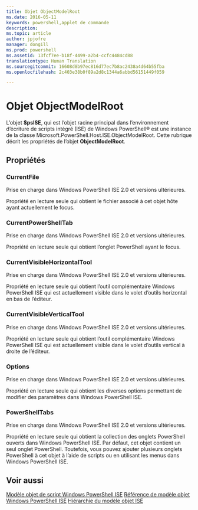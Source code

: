 ```yaml
---
title: Objet ObjectModelRoot
ms.date: 2016-05-11
keywords: powershell,applet de commande
description: 
ms.topic: article
author: jpjofre
manager: dongill
ms.prod: powershell
ms.assetid: 13fcf7ee-b18f-4499-a2b4-ccfc4484cd88
translationtype: Human Translation
ms.sourcegitcommit: 16608d8b97ec816d77ec7b8ac2438a4d64b55fba
ms.openlocfilehash: 2c403e38b0f89a2d8c1344a6abbd56151449f059

---
```


# Objet ObjectModelRoot
  L’objet **$psISE**, qui est l’objet racine principal dans l’environnement d’écriture de scripts intégré (ISE) de Windows PowerShell® est une instance de la classe Microsoft.PowerShell.Host.ISE.ObjectModelRoot. Cette rubrique décrit les propriétés de l’objet **ObjectModelRoot**.

## Propriétés

### CurrentFile
  Prise en charge dans Windows PowerShell ISE 2.0 et versions ultérieures. 

 Propriété en lecture seule qui obtient le fichier associé à cet objet hôte ayant actuellement le focus.

### CurrentPowerShellTab
  Prise en charge dans Windows PowerShell ISE 2.0 et versions ultérieures. 

 Propriété en lecture seule qui obtient l’onglet PowerShell ayant le focus.

### CurrentVisibleHorizontalTool
  Prise en charge dans Windows PowerShell ISE 2.0 et versions ultérieures. 

 Propriété en lecture seule qui obtient l’outil complémentaire Windows PowerShell ISE qui est actuellement visible dans le volet d’outils horizontal en bas de l’éditeur.

### CurrentVisibleVerticalTool
  Prise en charge dans Windows PowerShell ISE 2.0 et versions ultérieures. 

 Propriété en lecture seule qui obtient l’outil complémentaire Windows PowerShell ISE qui est actuellement visible dans le volet d’outils vertical à droite de l’éditeur.

### Options
  Prise en charge dans Windows PowerShell ISE 2.0 et versions ultérieures. 

 Propriété en lecture seule qui obtient les diverses options permettant de modifier des paramètres dans Windows PowerShell ISE.

### PowerShellTabs
  Prise en charge dans Windows PowerShell ISE 2.0 et versions ultérieures. 

 Propriété en lecture seule qui obtient la collection des onglets PowerShell ouverts dans Windows PowerShell ISE. Par défaut, cet objet contient un seul onglet PowerShell. Toutefois, vous pouvez ajouter plusieurs onglets PowerShell à cet objet à l’aide de scripts ou en utilisant les menus dans Windows PowerShell ISE.

## Voir aussi
 [Modèle objet de script Windows PowerShell ISE](The-Windows-PowerShell-ISE-Scripting-Object-Model.md) 
 [Référence de modèle objet Windows PowerShell ISE](Windows-PowerShell-ISE-Object-Model-Reference.md) 
 [Hiérarchie du modèle objet ISE](The-ISE-Object-Model-Hierarchy.md)

  



<!--HONumber=Oct16_HO1-->


